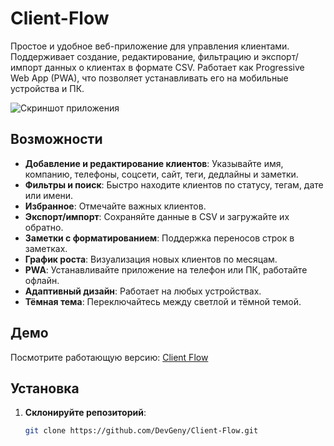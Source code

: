# Client-Flow

Простое и удобное веб-приложение для управления клиентами. Поддерживает создание, редактирование, фильтрацию и экспорт/импорт данных о клиентах в формате CSV. Работает как Progressive Web App (PWA), что позволяет устанавливать его на мобильные устройства и ПК.

![Скриншот приложения](https://i.ibb.co/WpFcQWnh/2025-03-21-064306.png)

## Возможности
- **Добавление и редактирование клиентов**: Указывайте имя, компанию, телефоны, соцсети, сайт, теги, дедлайны и заметки.
- **Фильтры и поиск**: Быстро находите клиентов по статусу, тегам, дате или имени.
- **Избранное**: Отмечайте важных клиентов.
- **Экспорт/импорт**: Сохраняйте данные в CSV и загружайте их обратно.
- **Заметки с форматированием**: Поддержка переносов строк в заметках.
- **График роста**: Визуализация новых клиентов по месяцам.
- **PWA**: Устанавливайте приложение на телефон или ПК, работайте офлайн.
- **Адаптивный дизайн**: Работает на любых устройствах.
- **Тёмная тема**: Переключайтесь между светлой и тёмной темой.

## Демо
Посмотрите работающую версию: [Client Flow](https://dev-geniy.github.io/Client-Flow/)

## Установка

1. **Склонируйте репозиторий**:
   ```bash
   git clone https://github.com/DevGeny/Client-Flow.git
